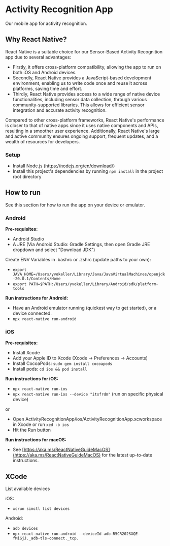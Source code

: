 # Activity Recognition App

Our mobile app for activity recognition.

## Why React Native?

React Native is a suitable choice for our Sensor-Based Activity Recognition app due to several advantages:

- Firstly, it offers cross-platform compatibility, allowing the app to run on both iOS and Android devices. 
- Secondly, React Native provides a JavaScript-based development environment, enabling us to write code once and reuse it across platforms, saving time and effort.
- Thirdly, React Native provides access to a wide range of native device functionalities, including sensor data collection, through various community-supported libraries. This allows for efficient sensor integration and accurate activity recognition. 

Compared to other cross-platform frameworks, React Native's performance is closer to that of native apps since it uses native components and APIs, resulting in a smoother user experience. Additionally, React Native's large and active community ensures ongoing support, frequent updates, and a wealth of resources for developers.

### Setup
- Install Node.js (https://nodejs.org/en/download/)
- Install this project's dependencies by running `npm install` in the project root directory

## How to run

See this section for how to run the app on your device or emulator.

### Android

**Pre-requisites:**

- Android Studio
- A JRE (Via Android Studio: Gradle Settings, then open Gradle JRE dropdown and select "Download JDK")

Create ENV Variables in .bashrc or .zshrc (update paths to your own):

- `export JAVA_HOME=/Users/yvokeller/Library/Java/JavaVirtualMachines/openjdk-20.0.1/Contents/Home`
- `export PATH=$PATH:/Users/yvokeller/Library/Android/sdk/platform-tools`

**Run instructions for Android:**

- Have an Android emulator running (quickest way to get started), or a device connected.
- `npx react-native run-android`

### iOS

**Pre-requisites:**

- Install Xcode
- Add your Apple ID to Xcode (Xcode -> Preferences -> Accounts)
- Install CocoaPods: `sudo gem install cocoapods`
- Install pods: `cd ios && pod install`

**Run instructions for iOS:**

- `npx react-native run-ios`
- `npx react-native run-ios --device "itsfrdm"` (run on specific physical device)

or

- Open ActivityRecognitionApp/ios/ActivityRecognitionApp.xcworkspace in Xcode or run `xed -b ios`
- Hit the Run button

**Run instructions for macOS:**

- See [https://aka.ms/ReactNativeGuideMacOS](https://aka.ms/ReactNativeGuideMacOS) for the latest up-to-date instructions.

## XCode

List available devices

iOS:
- `xcrun simctl list devices`

Android:
- `adb devices`
- `npx react-native run-android --deviceId adb-R5CR202SXQE-fMiGjJ._adb-tls-connect._tcp.`